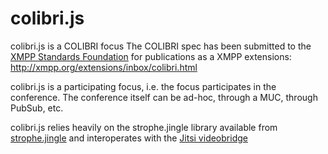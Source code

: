colibri.js
==========

colibri.js is a COLIBRI focus 
The COLIBRI spec has been submitted to the [XMPP Standards Foundation](http://xmpp.org)
for publications as a XMPP extensions:
http://xmpp.org/extensions/inbox/colibri.html

colibri.js is a participating focus, i.e. the focus participates
in the conference. The conference itself can be ad-hoc, through a
MUC, through PubSub, etc.

colibri.js relies heavily on the strophe.jingle library available 
from [strophe.jingle](https://github.com/ESTOS/strophe.jingle)
and interoperates with the [Jitsi videobridge](https://jitsi.org/Projects/JitsiVideobridge)
